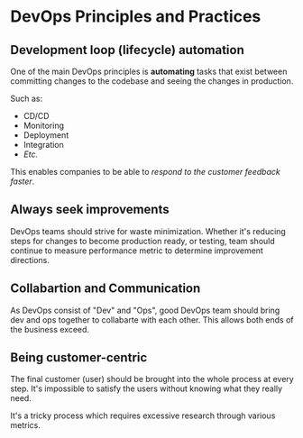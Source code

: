 # DevOps Principles and Practices

## Development loop (lifecycle) automation

One of the main DevOps principles is **automating** tasks that exist
between committing changes to the codebase and seeing the changes in production.

Such as:

- CD/CD
- Monitoring
- Deployment
- Integration
- *Etc.*

This enables companies to be able to *respond to the customer feedback faster*.

## Always seek improvements

DevOps teams should strive for waste minimization.
Whether it's reducing steps for changes to become production ready, or testing,
team should continue to measure performance metric to determine
improvement directions.

## Collabartion and Communication

As DevOps consist of "Dev" and "Ops", good DevOps team should bring
dev and ops together to collabarte with each other. This allows both ends
of the business exceed.

## Being customer-centric

The final customer (user) should be brought into the whole process
at every step. It's impossible to satisfy the users without knowing
what they really need.

It's a tricky process which requires excessive research through various metrics.

